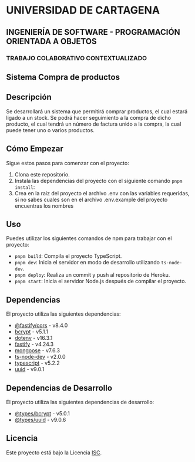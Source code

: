 # UNIVERSIDAD DE CARTAGENA
## INGENIERÍA DE SOFTWARE - PROGRAMACIÓN ORIENTADA A OBJETOS
### TRABAJO COLABORATIVO CONTEXTUALIZADO

## Sistema Compra de productos

## Descripción

Se desarrollará un sistema que permitirá comprar productos, el cual estará ligado a un stock. Se podrá hacer seguimiento a la compra de dicho producto, el cual tendrá un número de factura unido a la compra, la cual puede tener uno o varios productos.


## Cómo Empezar

Sigue estos pasos para comenzar con el proyecto:

1. Clona este repositorio.
2. Instala las dependencias del proyecto con el siguiente comando `pnpm install`: 
4. Crea en la raiz del proyecto el archivo .env con las variables requeridas, si no sabes cuales son en el archivo .env.example del proyecto encuentras los nombres
   


## Uso

Puedes utilizar los siguientes comandos de npm para trabajar con el proyecto:

- `pnpm build`: Compila el proyecto TypeScript.
- `pnpm dev`: Inicia el servidor en modo de desarrollo utilizando `ts-node-dev`.
- `pnpm deploy`: Realiza un commit y push al repositorio de Heroku.
- `pnpm start`: Inicia el servidor Node.js después de compilar el proyecto.

## Dependencias

El proyecto utiliza las siguientes dependencias:

- [@fastify/cors](https://www.npmjs.com/package/@fastify/cors) - v8.4.0
- [bcrypt](https://www.npmjs.com/package/bcrypt) - v5.1.1
- [dotenv](https://www.npmjs.com/package/dotenv) - v16.3.1
- [fastify](https://www.npmjs.com/package/fastify) - v4.24.3
- [mongoose](https://www.npmjs.com/package/mongoose) - v7.6.3
- [ts-node-dev](https://www.npmjs.com/package/ts-node-dev) - v2.0.0
- [typescript](https://www.npmjs.com/package/typescript) - v5.2.2
- [uuid](https://www.npmjs.com/package/uuid) - v9.0.1

## Dependencias de Desarrollo

El proyecto utiliza las siguientes dependencias de desarrollo:

- [@types/bcrypt](https://www.npmjs.com/package/@types/bcrypt) - v5.0.1
- [@types/uuid](https://www.npmjs.com/package/@types/uuid) - v9.0.6

## Licencia

Este proyecto está bajo la Licencia [ISC](LICENSE).
